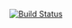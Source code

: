 [![Build Status](https://travis-ci.org/brentde/MyFirstExample.svg?branch=master)](https://travis-ci.org/brentde/MyFirstExample)